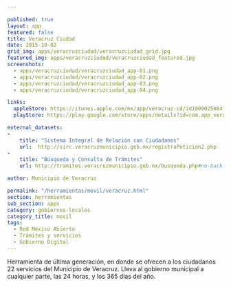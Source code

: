 ```yaml
---

published: true
layout: app
featured: false
title: Veracruz Ciudad
date: 2015-10-02
grid_img: apps/veracruzciudad/veracruzciudad_grid.jpg
featured_img: apps/veracruzciudad/veracruzciudad_featured.jpg
screenshots:
  - apps/veracruzciudad/veracruzciudad_app-01.png
  - apps/veracruzciudad/veracruzciudad_app-02.png
  - apps/veracruzciudad/veracruzciudad_app-03.png
  - apps/veracruzciudad/veracruzciudad_app-04.png

links:
  appleStore: https://itunes.apple.com/mx/app/veracruz-cd/id1009025004?mt=8
  playStore: https://play.google.com/store/apps/details?id=com.app_veracruzdigital.layout

external_datasets:
-
    title: "Sistema Integral de Relación con Ciudadanos"
    url:  http://sirc.veracruzmunicipio.gob.mx/registraPeticion2.php
-
    title: "Búsqueda y Consulta de Trámites"
    url: http://tramites.veracruzmunicipio.gob.mx/busqueda.php#no-back-button

author: Municipio de Veracruz

permalink: "/herramientas/movil/veracruz.html"
section: herramientas
sub_section: apps
category: gobiernos-locales
category_title: movil
tags:
  - Red México Abierto
  - Trámites y servicios
  - Gobierno Digital
---
```


Herramienta de última generación, en donde se ofrecen a los ciudadanos 22 servicios del Municipio de Veracruz. Lleva al gobierno municipal a cualquier parte, las 24 horas, y los 365 días del año.
